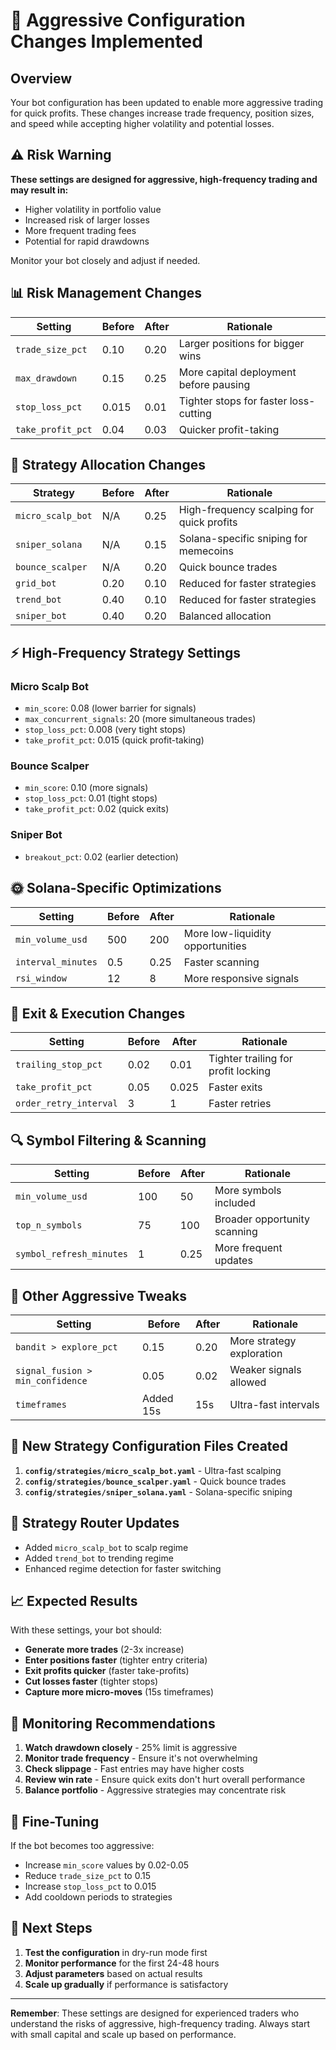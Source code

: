 # 🚀 Aggressive Configuration Changes Implemented

## Overview
Your bot configuration has been updated to enable more aggressive trading for quick profits. These changes increase trade frequency, position sizes, and speed while accepting higher volatility and potential losses.

## ⚠️ Risk Warning
**These settings are designed for aggressive, high-frequency trading and may result in:**
- Higher volatility in portfolio value
- Increased risk of larger losses
- More frequent trading fees
- Potential for rapid drawdowns

Monitor your bot closely and adjust if needed.

## 📊 Risk Management Changes

| Setting | Before | After | Rationale |
|---------|--------|-------|-----------|
| `trade_size_pct` | 0.10 | 0.20 | Larger positions for bigger wins |
| `max_drawdown` | 0.15 | 0.25 | More capital deployment before pausing |
| `stop_loss_pct` | 0.015 | 0.01 | Tighter stops for faster loss-cutting |
| `take_profit_pct` | 0.04 | 0.03 | Quicker profit-taking |

## 🎯 Strategy Allocation Changes

| Strategy | Before | After | Rationale |
|----------|--------|-------|-----------|
| `micro_scalp_bot` | N/A | 0.25 | High-frequency scalping for quick profits |
| `sniper_solana` | N/A | 0.15 | Solana-specific sniping for memecoins |
| `bounce_scalper` | N/A | 0.20 | Quick bounce trades |
| `grid_bot` | 0.20 | 0.10 | Reduced for faster strategies |
| `trend_bot` | 0.40 | 0.10 | Reduced for faster strategies |
| `sniper_bot` | 0.40 | 0.20 | Balanced allocation |

## ⚡ High-Frequency Strategy Settings

### Micro Scalp Bot
- `min_score`: 0.08 (lower barrier for signals)
- `max_concurrent_signals`: 20 (more simultaneous trades)
- `stop_loss_pct`: 0.008 (very tight stops)
- `take_profit_pct`: 0.015 (quick profit-taking)

### Bounce Scalper
- `min_score`: 0.10 (more signals)
- `stop_loss_pct`: 0.01 (tight stops)
- `take_profit_pct`: 0.02 (quick exits)

### Sniper Bot
- `breakout_pct`: 0.02 (earlier detection)

## 🌞 Solana-Specific Optimizations

| Setting | Before | After | Rationale |
|---------|--------|-------|-----------|
| `min_volume_usd` | 500 | 200 | More low-liquidity opportunities |
| `interval_minutes` | 0.5 | 0.25 | Faster scanning |
| `rsi_window` | 12 | 8 | More responsive signals |

## 🚪 Exit & Execution Changes

| Setting | Before | After | Rationale |
|---------|--------|-------|-----------|
| `trailing_stop_pct` | 0.02 | 0.01 | Tighter trailing for profit locking |
| `take_profit_pct` | 0.05 | 0.025 | Faster exits |
| `order_retry_interval` | 3 | 1 | Faster retries |

## 🔍 Symbol Filtering & Scanning

| Setting | Before | After | Rationale |
|---------|--------|-------|-----------|
| `min_volume_usd` | 100 | 50 | More symbols included |
| `top_n_symbols` | 75 | 100 | Broader opportunity scanning |
| `symbol_refresh_minutes` | 1 | 0.25 | More frequent updates |

## 🎲 Other Aggressive Tweaks

| Setting | Before | After | Rationale |
|---------|--------|-------|-----------|
| `bandit > explore_pct` | 0.15 | 0.20 | More strategy exploration |
| `signal_fusion > min_confidence` | 0.05 | 0.02 | Weaker signals allowed |
| `timeframes` | Added 15s | 15s | Ultra-fast intervals |

## 📁 New Strategy Configuration Files Created

1. **`config/strategies/micro_scalp_bot.yaml`** - Ultra-fast scalping
2. **`config/strategies/bounce_scalper.yaml`** - Quick bounce trades  
3. **`config/strategies/sniper_solana.yaml`** - Solana-specific sniping

## 🔄 Strategy Router Updates

- Added `micro_scalp_bot` to scalp regime
- Added `trend_bot` to trending regime
- Enhanced regime detection for faster switching

## 📈 Expected Results

With these settings, your bot should:
- **Generate more trades** (2-3x increase)
- **Enter positions faster** (tighter entry criteria)
- **Exit profits quicker** (faster take-profits)
- **Cut losses faster** (tighter stops)
- **Capture more micro-moves** (15s timeframes)

## 🚨 Monitoring Recommendations

1. **Watch drawdown closely** - 25% limit is aggressive
2. **Monitor trade frequency** - Ensure it's not overwhelming
3. **Check slippage** - Fast entries may have higher costs
4. **Review win rate** - Ensure quick exits don't hurt overall performance
5. **Balance portfolio** - Aggressive strategies may concentrate risk

## 🔧 Fine-Tuning

If the bot becomes too aggressive:
- Increase `min_score` values by 0.02-0.05
- Reduce `trade_size_pct` to 0.15
- Increase `stop_loss_pct` to 0.015
- Add cooldown periods to strategies

## 🎯 Next Steps

1. **Test the configuration** in dry-run mode first
2. **Monitor performance** for the first 24-48 hours
3. **Adjust parameters** based on actual results
4. **Scale up gradually** if performance is satisfactory

---

**Remember**: These settings are designed for experienced traders who understand the risks of aggressive, high-frequency trading. Always start with small capital and scale up based on performance.
